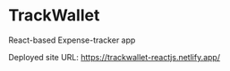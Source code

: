 # TrackWallet
React-based Expense-tracker app

Deployed site URL: https://trackwallet-reactjs.netlify.app/
